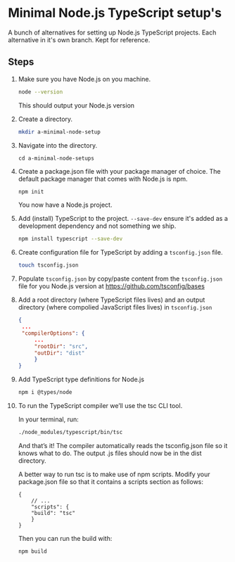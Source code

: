 # Minimal Node.js TypeScript setup's

A bunch of alternatives for setting up Node.js TypeScript projects.
Each alternative in it's own branch.
Kept for reference.

## Steps

1.  Make sure you have Node.js on you machine.

    ```sh
    node --version
    ```

    This should output your Node.js version

1.  Create a directory.

    ```sh
    mkdir a-minimal-node-setup
    ```

1.  Navigate into the directory.

    ```
    cd a-minimal-node-setups
    ```

1.  Create a package.json file with your package manager of choice. The default package manager that comes with Node.js is npm.

    ```sh
    npm init
    ```

    You now have a Node.js project.

1.  Add (install) TypeScript to the project. `--save-dev` ensure it's added as a development dependency and not something we ship.

    ```sh
    npm install typescript --save-dev
    ```

1.  Create configuration file for TypeScript by adding a `tsconfig.json` file.

    ```sh
    touch tsconfig.json
    ```

1.  Populate `tsconfig.json` by copy/paste content from the `tsconfig.json` file for you Node.js version at https://github.com/tsconfig/bases

1.  Add a root directory (where TypeScript files lives) and an output directory (where compolied JavaScript files lives) in `tsconfig.json`

    ```tsconfig.json
    {
     ...
     "compilerOptions": {
         ...
         "rootDir": "src",
         "outDir": "dist"
         }
    }
    ```

1.  Add TypeScript type definitions for Node.js

    ```sh
    npm i @types/node
    ```

1.  To run the TypeScript compiler we’ll use the tsc CLI tool.

    In your terminal, run:

    ```sh
    ./node_modules/typescript/bin/tsc
    ```

    And that’s it! The compiler automatically reads the tsconfig.json file so it knows what to do. The output .js files should now be in the dist directory.

    A better way to run tsc is to make use of npm scripts. Modify your package.json file so that it contains a scripts section as follows:

    ```
    {
        // ...
        "scripts": {
        "build": "tsc"
        }
    }
    ```

    Then you can run the build with:

    ```sh
    npm build
    ```
